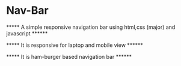 # Nav-Bar
*****  A simple responsive navigation bar using html,css (major) and javascript  ******




***** It is responsive for laptop and mobile view  ******




***** It is ham-burger based navigation bar  ******
